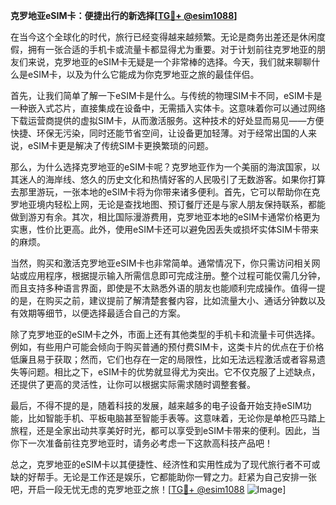**克罗地亚eSIM卡：便捷出行的新选择[[TG💪+ @esim1088](https://t.me/s/esim1088)]**

在当今这个全球化的时代，旅行已经变得越来越频繁。无论是商务出差还是休闲度假，拥有一张合适的手机卡或流量卡都显得尤为重要。对于计划前往克罗地亚的朋友们来说，克罗地亚的eSIM卡无疑是一个非常棒的选择。今天，我们就来聊聊什么是eSIM卡，以及为什么它能成为你克罗地亚之旅的最佳伴侣。

首先，让我们简单了解一下eSIM卡是什么。与传统的物理SIM卡不同，eSIM卡是一种嵌入式芯片，直接集成在设备中，无需插入实体卡。这意味着你可以通过网络下载运营商提供的虚拟SIM卡，从而激活服务。这种技术的好处显而易见——方便快捷、环保无污染，同时还能节省空间，让设备更加轻薄。对于经常出国的人来说，eSIM卡更是解决了传统SIM卡更换繁琐的问题。

那么，为什么选择克罗地亚的eSIM卡呢？克罗地亚作为一个美丽的海滨国家，以其迷人的海岸线、悠久的历史文化和热情好客的人民吸引了无数游客。如果你打算去那里游玩，一张本地的eSIM卡将为你带来诸多便利。首先，它可以帮助你在克罗地亚境内轻松上网，无论是查找地图、预订餐厅还是与家人朋友保持联系，都能做到游刃有余。其次，相比国际漫游费用，克罗地亚本地的eSIM卡通常价格更为实惠，性价比更高。此外，使用eSIM卡还可以避免因丢失或损坏实体SIM卡带来的麻烦。

当然，购买和激活克罗地亚eSIM卡也非常简单。通常情况下，你只需访问相关网站或应用程序，根据提示输入所需信息即可完成注册。整个过程可能仅需几分钟，而且支持多种语言界面，即使是不太熟悉外语的朋友也能顺利完成操作。值得一提的是，在购买之前，建议提前了解清楚套餐内容，比如流量大小、通话分钟数以及有效期等细节，以便选择最适合自己的方案。

除了克罗地亚的eSIM卡之外，市面上还有其他类型的手机卡和流量卡可供选择。例如，有些用户可能会倾向于购买普通的预付费SIM卡，这类卡片的优点在于价格低廉且易于获取；然而，它们也存在一定的局限性，比如无法远程激活或者容易遗失等问题。相比之下，eSIM卡的优势就显得尤为突出。它不仅克服了上述缺点，还提供了更高的灵活性，让你可以根据实际需求随时调整套餐。

最后，不得不提的是，随着科技的发展，越来越多的电子设备开始支持eSIM功能，比如智能手机、平板电脑甚至智能手表等。这意味着，无论你是单枪匹马踏上旅程，还是全家出动共享美好时光，都可以享受到eSIM卡带来的便利。因此，当你下一次准备前往克罗地亚时，请务必考虑一下这款高科技产品吧！

总之，克罗地亚的eSIM卡以其便捷性、经济性和实用性成为了现代旅行者不可或缺的好帮手。无论是工作还是娱乐，它都能助你一臂之力。赶紧为自己安排一张吧，开启一段无忧无虑的克罗地亚之旅！[[TG💪+ @esim1088](https://t.me/s/esim1088) ![Image](https://i.postimg.cc/4NQfJmqS/Snipaste-2025-05-13-00-14-12.png)]